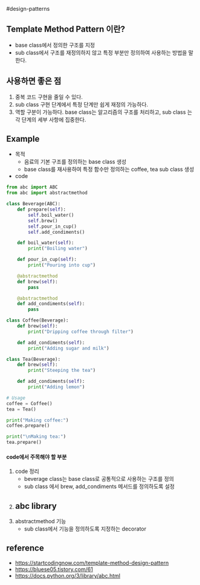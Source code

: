 #design-patterns
## Template Method Pattern 이란?
- base class에서 정의한 구조를 지정
- sub class에서 구조를 재정의하지 않고 특정 부분만 정의하여 사용하는 방법을 말한다.
## 사용하면 좋은 점
1. 중복 코드 구현을 줄일 수 있다.
2. sub class 구현 단계에서 특정 단계만 쉽게 재정의 가능하다.
3. 역할 구분이 가능하다. base class는 알고리즘의 구조를 처리하고, sub class 는 각 단계의 세부 사항에 집중한다.
## Example
- 목적
	- 음료의 기본 구조를 정의하는 base class 생성
	- base class를 재사용하여 특정 함수만 정의하는 coffee, tea sub class 생성
- code
```python
from abc import ABC
from abc import abstractmethod

class Beverage(ABC):
    def prepare(self):
        self.boil_water()
        self.brew()
        self.pour_in_cup()
        self.add_condiments()

    def boil_water(self):
        print("Boiling water")

    def pour_in_cup(self):
        print("Pouring into cup")

    @abstractmethod
    def brew(self):
        pass

    @abstractmethod
    def add_condiments(self):
        pass

class Coffee(Beverage):
    def brew(self):
        print("Dripping coffee through filter")

    def add_condiments(self):
        print("Adding sugar and milk")

class Tea(Beverage):
    def brew(self):
        print("Steeping the tea")

    def add_condiments(self):
        print("Adding lemon")

# Usage
coffee = Coffee()
tea = Tea()

print("Making coffee:")
coffee.prepare()

print("\nMaking tea:")
tea.prepare()
```
#### code에서 주목해야 할 부분
1. code 정리
	- beverage class는 base class로 공통적으로 사용하는 구조를 정의
	- sub class 에서 brew, add_condiments 메서드를 정의하도록 설정
2. abc library
	- 
3. abstractmethod 기능
	- sub class에서 기능을 정의하도록 지정하는 decorator
## reference
- https://startcodingnow.com/template-method-design-pattern
- https://bluese05.tistory.com/61
- https://docs.python.org/3/library/abc.html